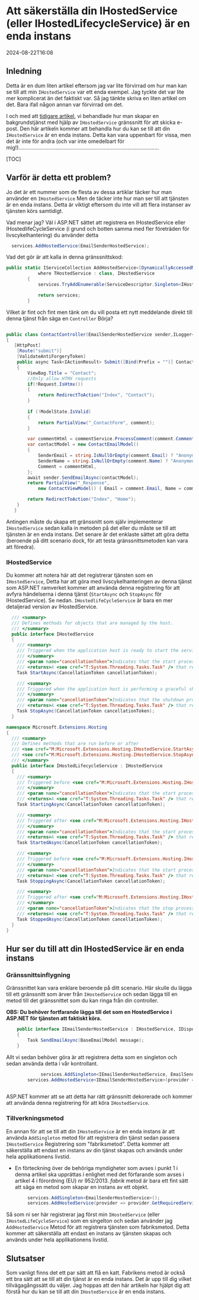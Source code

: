 # Att säkerställa din IHostedService (eller IHostedLifecycleService) är en enda instans

<!--category-- ASP.NET -->
<datetime class="hidden">2024-08-22T16:08</datetime>

## Inledning

Detta är en dum liten artikel eftersom jag var lite förvirrad om hur man kan se till att min `IHostedService` var ett enda exempel. Jag tyckte det var lite mer komplicerat än det faktiskt var. Så jag tänkte skriva en liten artikel om det. Bara ifall någon annan var förvirrad om det.

I och med att [tidigare artikel](/blog/addingasyncsendingforemails), vi behandlade hur man skapar en bakgrundstjänst med hjälp av `IHostedService` gränssnitt för att skicka e-post. Den här artikeln kommer att behandla hur du kan se till att din `IHostedService` är en enda instans.
Detta kan vara uppenbart för vissa, men det är inte för andra (och var inte omedelbart för mig!)..............................................................................................

[TOC]

## Varför är detta ett problem?

Jo det är ett nummer som de flesta av dessa artiklar täcker hur man använder en `IHostedService` Men de täcker inte hur man ser till att tjänsten är en enda instans. Detta är viktigt eftersom du inte vill att flera instanser av tjänsten körs samtidigt.

Vad menar jag? Väl i ASP.NET sättet att registrera en IHostedService eller IHostedlifeCycleService (i grund och botten samma med fler företräden för livscykelhantering) du använder detta

```csharp
  services.AddHostedService(EmailSenderHostedService);
```

Vad det gör är att kalla in denna gränssnittskod:

```csharp
public static IServiceCollection AddHostedService<[DynamicallyAccessedMembers(DynamicallyAccessedMemberTypes.PublicConstructors)] THostedService>(this IServiceCollection services)
            where THostedService : class, IHostedService
        {
            services.TryAddEnumerable(ServiceDescriptor.Singleton<IHostedService, THostedService>());

            return services;
        }

```

Vilket är fint och fint men tänk om du vill posta ett nytt meddelande direkt till denna tjänst från säga en `Controller` Börja?

```csharp

public class ContactController(EmailSenderHostedService sender,ILogger<BaseController> logger) ...
{
   [HttpPost]
    [Route("submit")]
    [ValidateAntiForgeryToken]
    public async Task<IActionResult> Submit([Bind(Prefix = "")] ContactViewModel comment)
    {
        ViewBag.Title = "Contact";
        //Only allow HTMX requests
        if(!Request.IsHtmx())
        {
            return RedirectToAction("Index", "Contact");
        }
      
        if (!ModelState.IsValid)
        {
            return PartialView("_ContactForm", comment);
        }

        var commentHtml = commentService.ProcessComment(comment.Comment);
        var contactModel = new ContactEmailModel()
        {
            SenderEmail = string.IsNullOrEmpty(comment.Email) ? "Anonymous" : comment.Email,
            SenderName = string.IsNullOrEmpty(comment.Name) ? "Anonymous" : comment.Name,
            Comment = commentHtml,
        };
        await sender.SendEmailAsync(contactModel);
        return PartialView("_Response",
            new ContactViewModel() { Email = comment.Email, Name = comment.Name, Comment = commentHtml });

        return RedirectToAction("Index", "Home");
    }
   }
```

Antingen måste du skapa ett gränssnitt som själv implementerar `IHostedService` sedan kalla in metoden på det eller du måste se till att tjänsten är en enda instans. Det senare är det enklaste sättet att göra detta (beroende på ditt scenario dock, för att testa gränssnittsmetoden kan vara att föredra).

### IHostedService

Du kommer att notera här att det registrerar tjänsten som en `IHostedService`, Detta har att göra med livscykelhanteringen av denna tjänst som ASP.NET ramverket kommer att använda denna registrering för att avfyra händelserna i denna tjänst (`StartAsync` och `StopAsync` för IHostedService). Se nedan. `IHostedlifeCycleService` är bara en mer detaljerad version av IHostedService.

```csharp
  /// <summary>
  /// Defines methods for objects that are managed by the host.
  /// </summary>
  public interface IHostedService
  {
    /// <summary>
    /// Triggered when the application host is ready to start the service.
    /// </summary>
    /// <param name="cancellationToken">Indicates that the start process has been aborted.</param>
    /// <returns>A <see cref="T:System.Threading.Tasks.Task" /> that represents the asynchronous Start operation.</returns>
    Task StartAsync(CancellationToken cancellationToken);

    /// <summary>
    /// Triggered when the application host is performing a graceful shutdown.
    /// </summary>
    /// <param name="cancellationToken">Indicates that the shutdown process should no longer be graceful.</param>
    /// <returns>A <see cref="T:System.Threading.Tasks.Task" /> that represents the asynchronous Stop operation.</returns>
    Task StopAsync(CancellationToken cancellationToken);
  }

namespace Microsoft.Extensions.Hosting
{
  /// <summary>
  /// Defines methods that are run before or after
  /// <see cref="M:Microsoft.Extensions.Hosting.IHostedService.StartAsync(System.Threading.CancellationToken)" /> and
  /// <see cref="M:Microsoft.Extensions.Hosting.IHostedService.StopAsync(System.Threading.CancellationToken)" />.
  /// </summary>
  public interface IHostedLifecycleService : IHostedService
  {
    /// <summary>
    /// Triggered before <see cref="M:Microsoft.Extensions.Hosting.IHostedService.StartAsync(System.Threading.CancellationToken)" />.
    /// </summary>
    /// <param name="cancellationToken">Indicates that the start process has been aborted.</param>
    /// <returns>A <see cref="T:System.Threading.Tasks.Task" /> that represents the asynchronous operation.</returns>
    Task StartingAsync(CancellationToken cancellationToken);

    /// <summary>
    /// Triggered after <see cref="M:Microsoft.Extensions.Hosting.IHostedService.StartAsync(System.Threading.CancellationToken)" />.
    /// </summary>
    /// <param name="cancellationToken">Indicates that the start process has been aborted.</param>
    /// <returns>A <see cref="T:System.Threading.Tasks.Task" /> that represents the asynchronous operation.</returns>
    Task StartedAsync(CancellationToken cancellationToken);

    /// <summary>
    /// Triggered before <see cref="M:Microsoft.Extensions.Hosting.IHostedService.StopAsync(System.Threading.CancellationToken)" />.
    /// </summary>
    /// <param name="cancellationToken">Indicates that the start process has been aborted.</param>
    /// <returns>A <see cref="T:System.Threading.Tasks.Task" /> that represents the asynchronous operation.</returns>
    Task StoppingAsync(CancellationToken cancellationToken);

    /// <summary>
    /// Triggered after <see cref="M:Microsoft.Extensions.Hosting.IHostedService.StopAsync(System.Threading.CancellationToken)" />.
    /// </summary>
    /// <param name="cancellationToken">Indicates that the stop process has been aborted.</param>
    /// <returns>A <see cref="T:System.Threading.Tasks.Task" /> that represents the asynchronous operation.</returns>
    Task StoppedAsync(CancellationToken cancellationToken);
  }
}
```

## Hur ser du till att din IHostedService är en enda instans

### Gränssnittsinflygning

Gränssnittet kan vara enklare beroende på ditt scenario. Här skulle du lägga till ett gränssnitt som ärver från `IHostedService` och sedan lägga till en metod till det gränssnittet som du kan ringa från din controller.

**OBS: Du behöver fortfarande lägga till det som en HostedService i ASP.NET för tjänsten att faktiskt köra.**

```csharp
    public interface IEmailSenderHostedService : IHostedService, IDisposable
    {
        Task SendEmailAsync(BaseEmailModel message);
    }
```

Allt vi sedan behöver göra är att registrera detta som en singleton och sedan använda detta i vår kontrollant.

```csharp
             services.AddSingleton<IEmailSenderHostedService, EmailSenderHostedService>();
        services.AddHostedService<IEmailSenderHostedService>(provider => provider.GetRequiredService<IEmailSenderHostedService>());
        
```

ASP.NET kommer att se att detta har rätt gränssnitt dekorerade och kommer att använda denna registrering för att köra `IHostedService`.

### Tillverkningsmetod

En annan för att se till att din `IHostedService` är en enda instans är att använda `AddSingleton` metod för att registrera din tjänst sedan passera `IHostedService` Registrering som "fabriksmetod". Detta kommer att säkerställa att endast en instans av din tjänst skapas och används under hela applikationens livstid.

* En förteckning över de behöriga myndigheter som avses i punkt 1 i denna artikel ska upprättas i enlighet med det förfarande som avses i artikel 4 i förordning (EU) nr 952/2013. *fabrik* metod är bara ett fint sätt att säga en metod som skapar en instans av ett objekt.

```csharp
        services.AddSingleton<EmailSenderHostedService>();
        services.AddHostedService(provider => provider.GetRequiredService<EmailSenderHostedService>());
```

Så som ni ser här registrerar jag först min `IHostedService` (eller `IHostedLifeCycleService`) som en singelton och sedan använder jag `AddHostedService` Metod för att registrera tjänsten som fabriksmetod. Detta kommer att säkerställa att endast en instans av tjänsten skapas och används under hela applikationens livstid.

## Slutsatser

Som vanligt finns det ett par sätt att flå en katt.  Fabrikens metod är också ett bra sätt att se till att din tjänst är en enda instans. Det är upp till dig vilket tillvägagångssätt du väljer. Jag hoppas att den här artikeln har hjälpt dig att förstå hur du kan se till att din `IHostedService` är en enda instans.